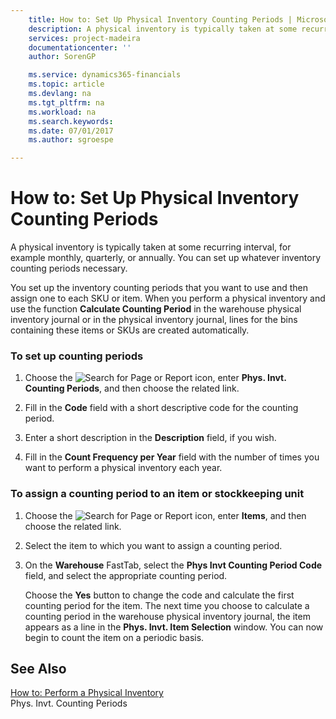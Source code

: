 ```yaml
---
    title: How to: Set Up Physical Inventory Counting Periods | Microsoft Docs
    description: A physical inventory is typically taken at some recurring interval, for example monthly, quarterly, or annually. You can set up whatever inventory counting periods necessary.
    services: project-madeira
    documentationcenter: ''
    author: SorenGP

    ms.service: dynamics365-financials
    ms.topic: article
    ms.devlang: na
    ms.tgt_pltfrm: na
    ms.workload: na
    ms.search.keywords:
    ms.date: 07/01/2017
    ms.author: sgroespe

---
```

# How to: Set Up Physical Inventory Counting Periods
A physical inventory is typically taken at some recurring interval, for example monthly, quarterly, or annually. You can set up whatever inventory counting periods necessary.  
  
 You set up the inventory counting periods that you want to use and then assign one to each SKU or item. When you perform a physical inventory and use the function **Calculate Counting Period** in the warehouse physical inventory journal or in the physical inventory journal, lines for the bins containing these items or SKUs are created automatically.  
  
### To set up counting periods  
  
1.  Choose the ![Search for Page or Report](media/ui-search/search_small.png "Search for Page or Report icon") icon, enter **Phys. Invt. Counting Periods**, and then choose the related link.  
  
2.  Fill in the **Code** field with a short descriptive code for the counting period.  
  
3.  Enter a short description in the **Description** field, if you wish.  
  
4.  Fill in the **Count Frequency per Year** field with the number of times you want to perform a physical inventory each year.  
  
### To assign a counting period to an item or stockkeeping unit  
  
1.  Choose the ![Search for Page or Report](media/ui-search/search_small.png "Search for Page or Report icon") icon, enter **Items**, and then choose the related link.  
  
2.  Select the item to which you want to assign a counting period.  
  
3.  On the **Warehouse** FastTab, select the **Phys Invt Counting Period Code** field, and select the appropriate counting period.  
  
     Choose the **Yes** button to change the code and calculate the first counting period for the item. The next time you choose to calculate a counting period in the warehouse physical inventory journal, the item appears as a line in the **Phys. Invt. Item Selection** window. You can now begin to count the item on a periodic basis.  
  
## See Also  
 [How to: Perform a Physical Inventory](../how-to-perform-a-physical-inventory.md)   
 Phys. Invt. Counting Periods